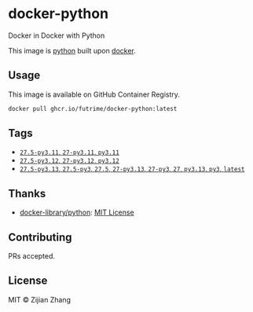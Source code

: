 # docker-python

Docker in Docker with Python

This image is [python](https://hub.docker.com/_/python) built upon [docker](https://hub.docker.com/_/docker).

## Usage

This image is available on GitHub Container Registry.

```sh
docker pull ghcr.io/futrime/docker-python:latest
```

## Tags

- [`27.5-py3.11`, `27-py3.11`, `py3.11`](27/py3.11/Dockerfile)
- [`27.5-py3.12`, `27-py3.12`, `py3.12`](27/py3.12/Dockerfile)
- [`27.5-py3.13`, `27.5-py3`, `27.5`, `27-py3.13`, `27-py3`, `27`, `py3.13`, `py3`, `latest`](27/py3.13/Dockerfile)

## Thanks

- [docker-library/python](https://github.com/docker-library/python): [MIT License](https://github.com/docker-library/python/blob/master/LICENSE)

## Contributing

PRs accepted.

## License

MIT © Zijian Zhang
